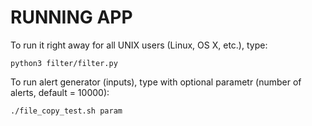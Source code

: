 # RUNNING APP

To run it right away for all UNIX users (Linux, OS X, etc.), type:

    python3 filter/filter.py

To run alert generator (inputs), type with optional parametr (number of alerts, default = 10000):

    ./file_copy_test.sh param
